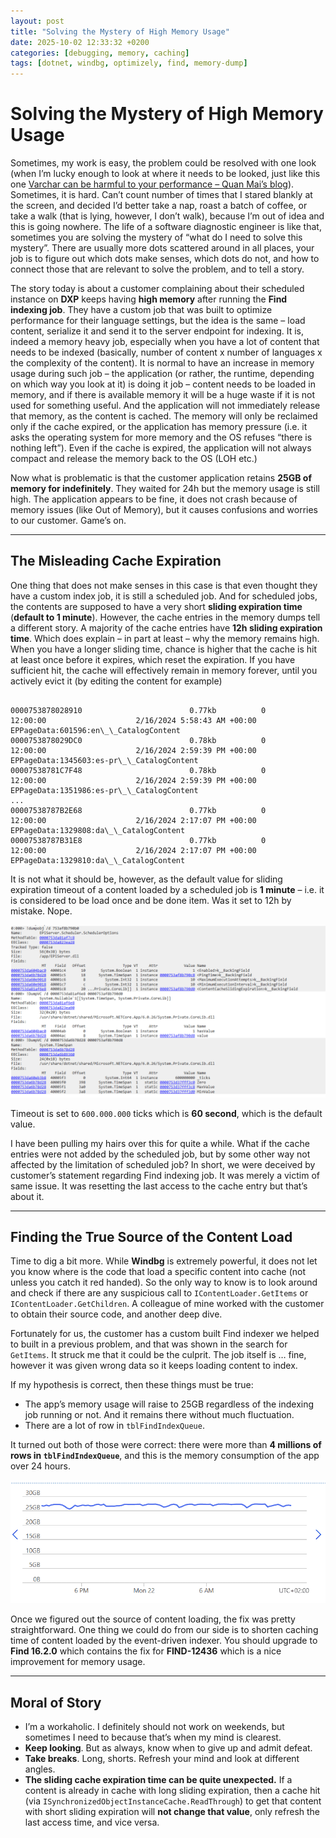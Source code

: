 ```yaml
---
layout: post
title: "Solving the Mystery of High Memory Usage"
date: 2025-10-02 12:33:32 +0200
categories: [debugging, memory, caching]
tags: [dotnet, windbg, optimizely, find, memory-dump]
---
```


# Solving the Mystery of High Memory Usage

Sometimes, my work is easy, the problem could be resolved with one look (when I’m lucky enough to look at where it needs to be looked, just like this one [Varchar can be harmful to your performance – Quan Mai’s blog](https://vimvq1987.com/)). Sometimes, it is hard. Can’t count number of times that I stared blankly at the screen, and decided I’d better take a nap, roast a batch of coffee, or take a walk (that is lying, however, I don’t walk), because I’m out of idea and this is going nowhere. The life of a software diagnostic engineer is like that, sometimes you are solving the mystery of “what do I need to solve this mystery”. There are usually more dots scattered around in all places, your job is to figure out which dots make senses, which dots do not, and how to connect those that are relevant to solve the problem, and to tell a story.

The story today is about a customer complaining about their scheduled instance on **DXP** keeps having **high memory** after running the **Find indexing job**. They have a custom job that was built to optimize performance for their language settings, but the idea is the same – load content, serialize it and send it to the server endpoint for indexing. It is, indeed a memory heavy job, especially when you have a lot of content that needs to be indexed (basically, number of content x number of languages x the complexity of the content). It is normal to have an increase in memory usage during such job – the application (or rather, the runtime, depending on which way you look at it) is doing it job – content needs to be loaded in memory, and if there is available memory it will be a huge waste if it is not used for something useful. And the application will not immediately release that memory, as the content is cached. The memory will only be reclaimed only if the cache expired, or the application has memory pressure (i.e. it asks the operating system for more memory and the OS refuses “there is nothing left”). Even if the cache is expired, the application will not always compact and release the memory back to the OS (LOH etc.)

Now what is problematic is that the customer application retains **25GB of memory for indefinitely**. They waited for 24h but the memory usage is still high. The application appears to be fine, it does not crash because of memory issues (like Out of Memory), but it causes confusions and worries to our customer. Game’s on.

---

## The Misleading Cache Expiration

One thing that does not make senses in this case is that even thought they have a custom index job, it is still a scheduled job. And for scheduled jobs, the contents are supposed to have a very short **sliding expiration time** (**default to 1 minute**). However, the cache entries in the memory dumps tell a different story. A majority of the cache entries have **12h sliding expiration time**. Which does explain – in part at least – why the memory remains high. When you have a longer sliding time, chance is higher that the cache is hit at least once before it expires, which reset the expiration. If you have sufficient hit, the cache will effectively remain in memory forever, until you actively evict it (by editing the content for example)

```

0000753878028910                        0.77kb          0                           12:00:00                    2/16/2024 5:58:43 AM +00:00    EPPageData:601596:en\_\_CatalogContent
0000753878029DC0                        0.78kb          0                           12:00:00                    2/16/2024 2:59:39 PM +00:00    EPPageData:1345603:es-pr\_\_CatalogContent
00007538781C7F48                        0.78kb          0                           12:00:00                    2/16/2024 2:59:39 PM +00:00    EPPageData:1351986:es-pr\_\_CatalogContent
...
00007538787B2E68                        0.77kb          0                           12:00:00                    2/16/2024 2:17:07 PM +00:00    EPPageData:1329808:da\_\_CatalogContent
00007538787B31E8                        0.77kb          0                           12:00:00                    2/16/2024 2:17:07 PM +00:00    EPPageData:1329810:da\_\_CatalogContent

```

It is not what it should be, however, as the default value for sliding expiration timeout of a content loaded by a scheduled job is **1 minute** – i.e. it is considered to be load once and be done item. Was it set to 12h by mistake. Nope.

![alt text](/assets/img/windbg.png)

Timeout is set to `600.000.000` ticks which is **60 second**, which is the default value.



I have been pulling my hairs over this for quite a while. What if the cache entries were not added by the scheduled job, but by some other way not affected by the limitation of scheduled job? In short, we were deceived by customer’s statement regarding Find indexing job. It was merely a victim of same issue. It was resetting the last access to the cache entry but that’s about it.

---

## Finding the True Source of the Content Load

Time to dig a bit more. While **Windbg** is extremely powerful, it does not let you know where is the code that load a specific content into cache (not unless you catch it red handed). So the only way to know is to look around and check if there are any suspicious call to `IContentLoader.GetItems` or `IContentLoader.GetChildren`. A colleague of mine worked with the customer to obtain their source code, and another deep dive.

Fortunately for us, the customer has a custom built Find indexer we helped to built in a previous problem, and that was shown in the search for `GetItems`. It struck me that it could be the culprit. The job itself is … fine, however it was given wrong data so it keeps loading content to index.

If my hypothesis is correct, then these things must be true:

* The app’s memory usage will raise to 25GB regardless of the indexing job running or not. And it remains there without much fluctuation.
* There are a lot of row in `tblFindIndexQueue`.

It turned out both of those were correct: there were more than **4 millions of rows in `tblFindIndexQueue`**, and this is the memory consumption of the app over 24 hours.

![alt text](/assets/img/memory-chart.png)

Once we figured out the source of content loading, the fix was pretty straightforward. One thing we could do from our side is to shorten caching time of content loaded by the event-driven indexer. You should upgrade to **Find 16.2.0** which contains the fix for **FIND-12436** which is a nice improvement for memory usage.

---

## Moral of Story

* I’m a workaholic. I definitely should not work on weekends, but sometimes I need to because that’s when my mind is clearest.
* **Keep looking**. But as always, know when to give up and admit defeat.
* **Take breaks**. Long, shorts. Refresh your mind and look at different angles.
* **The sliding cache expiration time can be quite unexpected.** If a content is already in cache with long sliding expiration, then a cache hit (via `ISynchronizedObjectInstanceCache.ReadThrough`) to get that content with short sliding expiration will **not change that value**, only refresh the last access time, and vice versa.
